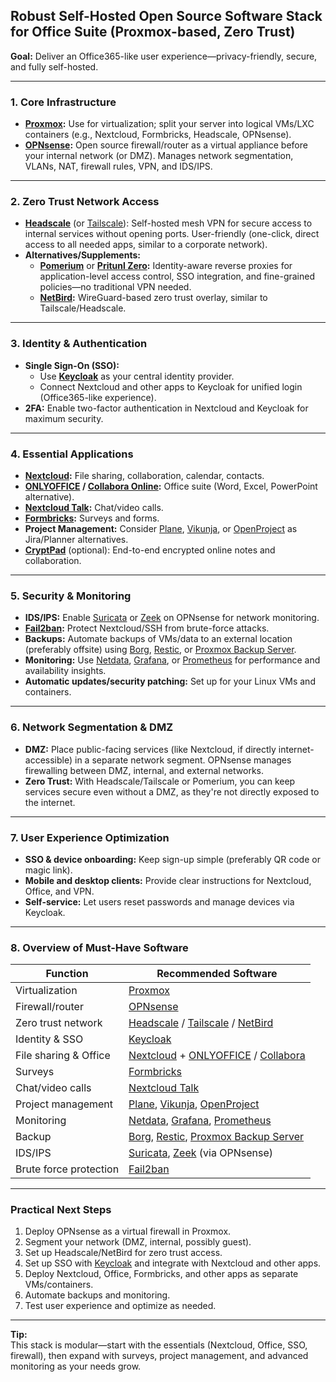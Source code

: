 ## Robust Self-Hosted Open Source Software Stack for Office Suite (Proxmox-based, Zero Trust)

**Goal:** Deliver an Office365-like user experience—privacy-friendly, secure, and fully self-hosted.

---

### 1. Core Infrastructure

- **[Proxmox](https://www.proxmox.com/):** Use for virtualization; split your server into logical VMs/LXC containers (e.g., Nextcloud, Formbricks, Headscale, OPNsense).
- **[OPNsense](https://opnsense.org/):** Open source firewall/router as a virtual appliance before your internal network (or DMZ). Manages network segmentation, VLANs, NAT, firewall rules, VPN, and IDS/IPS.

---

### 2. Zero Trust Network Access

- **[Headscale](https://github.com/juanfont/headscale)** (or [Tailscale](https://tailscale.com/)): Self-hosted mesh VPN for secure access to internal services without opening ports. User-friendly (one-click, direct access to all needed apps, similar to a corporate network).
- **Alternatives/Supplements:**
  - **[Pomerium](https://www.pomerium.com/)** or **[Pritunl Zero](https://zero.pritunl.com/):** Identity-aware reverse proxies for application-level access control, SSO integration, and fine-grained policies—no traditional VPN needed.
  - **[NetBird](https://netbird.io/):** WireGuard-based zero trust overlay, similar to Tailscale/Headscale.

---

### 3. Identity & Authentication

- **Single Sign-On (SSO):**
  - Use **[Keycloak](https://www.keycloak.org/)** as your central identity provider.
  - Connect Nextcloud and other apps to Keycloak for unified login (Office365-like experience).
- **2FA:** Enable two-factor authentication in Nextcloud and Keycloak for maximum security.

---

### 4. Essential Applications

- **[Nextcloud](https://nextcloud.com/):** File sharing, collaboration, calendar, contacts.
- **[ONLYOFFICE](https://www.onlyoffice.com/) / [Collabora Online](https://www.collaboraoffice.com/collabora-online/):** Office suite (Word, Excel, PowerPoint alternative).
- **[Nextcloud Talk](https://nextcloud.com/talk/):** Chat/video calls.
- **[Formbricks](https://formbricks.com/):** Surveys and forms.
- **Project Management:** Consider [Plane](https://plane.so/), [Vikunja](https://vikunja.io/), or [OpenProject](https://www.openproject.org/) as Jira/Planner alternatives.
- **[CryptPad](https://cryptpad.org/)** (optional): End-to-end encrypted online notes and collaboration.

---

### 5. Security & Monitoring

- **IDS/IPS:** Enable [Suricata](https://suricata.io/) or [Zeek](https://zeek.org/) on OPNsense for network monitoring.
- **[Fail2ban](https://www.fail2ban.org/wiki/index.php/Main_Page):** Protect Nextcloud/SSH from brute-force attacks.
- **Backups:** Automate backups of VMs/data to an external location (preferably offsite) using [Borg](https://www.borgbackup.org/), [Restic](https://restic.net/), or [Proxmox Backup Server](https://www.proxmox.com/proxmox-backup-server).
- **Monitoring:** Use [Netdata](https://www.netdata.cloud/), [Grafana](https://grafana.com/), or [Prometheus](https://prometheus.io/) for performance and availability insights.
- **Automatic updates/security patching:** Set up for your Linux VMs and containers.

---

### 6. Network Segmentation & DMZ

- **DMZ:** Place public-facing services (like Nextcloud, if directly internet-accessible) in a separate network segment. OPNsense manages firewalling between DMZ, internal, and external networks.
- **Zero Trust:** With Headscale/Tailscale or Pomerium, you can keep services secure even without a DMZ, as they're not directly exposed to the internet.

---

### 7. User Experience Optimization

- **SSO & device onboarding:** Keep sign-up simple (preferably QR code or magic link).
- **Mobile and desktop clients:** Provide clear instructions for Nextcloud, Office, and VPN.
- **Self-service:** Let users reset passwords and manage devices via Keycloak.

---

### 8. Overview of Must-Have Software

| Function                | Recommended Software                                                                 |
|-------------------------|--------------------------------------------------------------------------------------|
| Virtualization          | [Proxmox](https://www.proxmox.com/)                                                 |
| Firewall/router         | [OPNsense](https://opnsense.org/)                                                   |
| Zero trust network      | [Headscale](https://github.com/juanfont/headscale) / [Tailscale](https://tailscale.com/) / [NetBird](https://netbird.io/) |
| Identity & SSO          | [Keycloak](https://www.keycloak.org/)                                               |
| File sharing & Office   | [Nextcloud](https://nextcloud.com/) + [ONLYOFFICE](https://www.onlyoffice.com/) / [Collabora](https://www.collaboraoffice.com/collabora-online/) |
| Surveys                 | [Formbricks](https://formbricks.com/)                                               |
| Chat/video calls        | [Nextcloud Talk](https://nextcloud.com/talk/)                                       |
| Project management      | [Plane](https://plane.so/), [Vikunja](https://vikunja.io/), [OpenProject](https://www.openproject.org/) |
| Monitoring              | [Netdata](https://www.netdata.cloud/), [Grafana](https://grafana.com/), [Prometheus](https://prometheus.io/) |
| Backup                  | [Borg](https://www.borgbackup.org/), [Restic](https://restic.net/), [Proxmox Backup Server](https://www.proxmox.com/proxmox-backup-server) |
| IDS/IPS                 | [Suricata](https://suricata.io/), [Zeek](https://zeek.org/) (via OPNsense)          |
| Brute force protection  | [Fail2ban](https://www.fail2ban.org/wiki/index.php/Main_Page)                       |

---

### Practical Next Steps

1. Deploy OPNsense as a virtual firewall in Proxmox.
2. Segment your network (DMZ, internal, possibly guest).
3. Set up Headscale/NetBird for zero trust access.
4. Set up SSO with [Keycloak](https://www.keycloak.org/) and integrate with Nextcloud and other apps.
5. Deploy Nextcloud, Office, Formbricks, and other apps as separate VMs/containers.
6. Automate backups and monitoring.
7. Test user experience and optimize as needed.

---

**Tip:**  
This stack is modular—start with the essentials (Nextcloud, Office, SSO, firewall), then expand with surveys, project management, and advanced monitoring as your needs grow.
